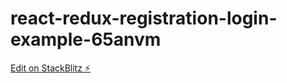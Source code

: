 # react-redux-registration-login-example-65anvm

[Edit on StackBlitz ⚡️](https://stackblitz.com/edit/react-redux-registration-login-example-65anvm)